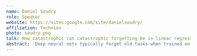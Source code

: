 ```yaml
---
name: Daniel Soudry
role: Speaker
website: https://sites.google.com/site/danielsoudry/
affiliation: Technion
photo: soudry.png
talk: How catastrophic can catastrophic forgetting be in linear regression?
abstract: 'Deep neural nets typically forget old tasks when trained on new tasks. This phenomenon, called "catastrophic forgetting" is not well understood, even in the most basic setting of linear regression. Therefore, we study catastrophic forgetting when fitting an overparameterized linear model to a sequence of tasks with different input distributions. We analyze how much the model forgets the true labels of earlier tasks after training on subsequent tasks, obtaining exact expressions and bounds. We establish connections between continual learning in the linear setting and two other research areas: alternating projections and the Kaczmarz method. In specific settings, we highlight differences between forgetting and convergence to the offline solution as studied in those areas. In particular, when T tasks in d dimensions are presented cyclically for k iterations, we prove an upper bound of T^2 * min{1/sqrt(k), d/k} on the forgetting. This stands in contrast to the convergence to the offline solution, which can be arbitrarily slow according to existing alternating projection results. We further show that the T^2 factor can be lifted when tasks are presented in a random ordering. Joint work with Itay Evron, Edward Moroshko, Rachel Ward, and Nati Srebro, published in COLT 22.'
---
```

